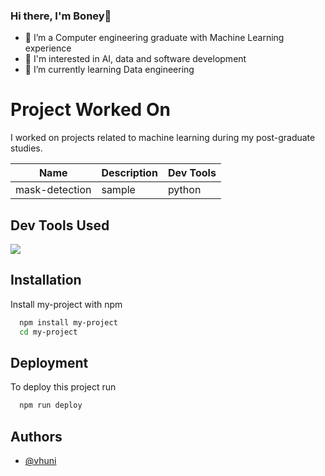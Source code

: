 ### Hi there, I'm Boney👋

<!--
**vhuni/vhuni** is a ✨ _special_ ✨ repository because its `README.md` (this file) appears on your GitHub profile.

Here are some ideas to get you started:

- 🔭 I’m currently working on ...
- 🌱 I’m currently learning Data Engineering
- 👯 I’m looking to collaborate on ...
- 🤔 I’m looking for help with ...
- 💬 Ask me about ...
- 📫 How to reach me: ...
- 😄 Pronouns: ...
- ⚡ Fun fact: ...
-->


- 🌱 I’m a Computer engineering graduate with Machine Learning experience
- 🤔 I'm interested in AI, data and software development
- 🔭 I’m currently learning Data engineering 



# Project Worked On

I worked on projects related to machine learning during my post-graduate studies. 

| Name | Description | Dev Tools |
| ---- | ----------- | --------- |
| mask-detection | sample | python |



<!-- ## Features

- Light/dark mode toggle
- Live previews
- Fullscreen mode
- Cross platform


## Demo

Insert gif or link to demo
-->

## Dev Tools Used

<img src="https://cdn.jsdelivr.net/gh/devicons/devicon/icons/python/python-original.svg" />



## Installation

Install my-project with npm

```bash
  npm install my-project
  cd my-project
```
    
## Deployment

To deploy this project run

```bash
  npm run deploy
```


## Authors

- [@vhuni](https://www.github.com/vhuni)

